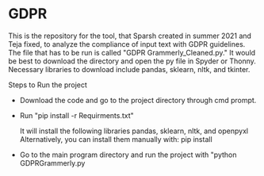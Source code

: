 # GDPR
This is the repository for the tool, that Sparsh created in summer 2021 and Teja fixed, to analyze the compliance of input text with GDPR guidelines.
The file that has to be run is called "GDPR Grammerly_Cleaned.py." It would be best to download the directory and open the py file in Spyder or Thonny.
Necessary libraries to download include pandas, sklearn, nltk, and tkinter.


Steps to Run the project

- Download the code and go to the project directory through cmd prompt.
- Run "pip install -r Requirments.txt"

  It will install the following libraries pandas, sklearn, nltk, and openpyxl
  Alternatively, you can install them manually with: pip install <library>

- Go to the main program directory and run the project with
  "python GDPRGrammerly.py
